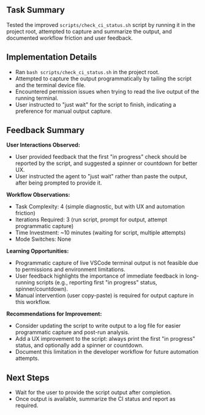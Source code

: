 ## Task Summary
Tested the improved `scripts/check_ci_status.sh` script by running it in the project root, attempted to capture and summarize the output, and documented workflow friction and user feedback.

## Implementation Details
- Ran `bash scripts/check_ci_status.sh` in the project root.
- Attempted to capture the output programmatically by tailing the script and the terminal device file.
- Encountered permission issues when trying to read the live output of the running terminal.
- User instructed to "just wait" for the script to finish, indicating a preference for manual output capture.

## Feedback Summary
**User Interactions Observed:**
- User provided feedback that the first "in progress" check should be reported by the script, and suggested a spinner or countdown for better UX.
- User instructed the agent to "just wait" rather than paste the output, after being prompted to provide it.

**Workflow Observations:**
- Task Complexity: 4 (simple diagnostic, but with UX and automation friction)
- Iterations Required: 3 (run script, prompt for output, attempt programmatic capture)
- Time Investment: ~10 minutes (waiting for script, multiple attempts)
- Mode Switches: None

**Learning Opportunities:**
- Programmatic capture of live VSCode terminal output is not feasible due to permissions and environment limitations.
- User feedback highlights the importance of immediate feedback in long-running scripts (e.g., reporting first "in progress" status, spinner/countdown).
- Manual intervention (user copy-paste) is required for output capture in this workflow.

**Recommendations for Improvement:**
- Consider updating the script to write output to a log file for easier programmatic capture and post-run analysis.
- Add a UX improvement to the script: always print the first "in progress" status, and optionally add a spinner or countdown.
- Document this limitation in the developer workflow for future automation attempts.

## Next Steps
- Wait for the user to provide the script output after completion.
- Once output is available, summarize the CI status and report as required.
